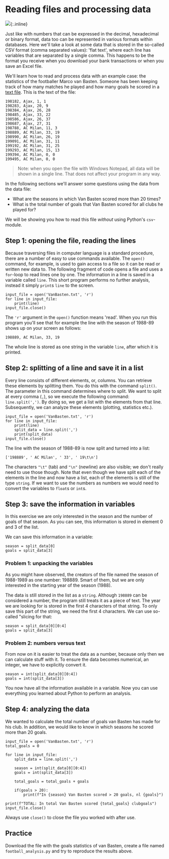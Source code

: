 # Reading files and processing data

![](VanBastenKlein.jpg){:.inline}

Just like with numbers that can be expressed in the decimal, hexadecimal or binary format, data too can be represented in various formats within databases. Here we'll take a look at some data that is stored in the so-called CSV format (comma separated values): 'flat text', where each line has variables that are separated by a single comma. This happens to be the format you receive when you download your bank transactions or when you save an Excel file.

We'll learn how to read and process data with an example case: the statistics of the footballer Marco van Basten. Someone has been keeping track of how many matches he played and how many goals he scored in a [text file](http://www.nikhef.nl/~ivov/Python/Voetbal/VanBasten.txt). This is the text of the file:

    198182, Ajax, 1, 1
    198283, Ajax, 20, 9
    198384, Ajax, 26, 28
    198485, Ajax, 33, 22
    198586, Ajax, 26, 37
    198687, Ajax, 27, 31
    198788, AC Milan, 11, 3
    198889, AC Milan, 33, 19
    198990, AC Milan, 26, 19
    199091, AC Milan, 31, 11
    199192, AC Milan, 31, 25
    199293, AC Milan, 15, 13
    199394, AC Milan, 0, 0
    199495, AC Milan, 0, 0

> Note: when you open the file with Windows Notepad, all data will be shown in a single line. That does not affect your program in any way.

In the following sections we'll answer some questions using the data from the data file:

* What are the seasons in which Van Basten scored more than 20 times?
* What is the total number of goals that Van Basten scored for all clubs he played for?

We will be showing you how to read this file _without_ using Python's `csv`-module.

## Step 1: opening the file, reading the lines

Because traversing files in computer language is a standard procedure, there are a number of easy to use commands available. The `open()` command, for example, is used to gain access to a file so it can be read or written new data to. The following fragment of code opens a file and uses a `for`-loop to read lines one by one. The information in a line is saved in a variable called `line`. This short program performs no further analysis, instead it simply `print`s `line` to the screen.

    input_file = open('VanBasten.txt', 'r')
    for line in input_file:
        print(line)
    input_file.close()

The `'r'` argument in the `open()` function means 'read'. When you run this program you'll see that for example the line with the season of 1988-89 shows up on your screen as follows:

    198889, AC Milan, 33, 19

The whole line is stored as one string in the variable `line`, after which it is printed.

## Step 2: splitting of a line and save it in a list

Every line consists of different elements, or, columns. You can retrieve these elements by splitting them. You do this with the command `split()`. The parameter in this command determines where to split. We want to split at every comma (`,`), so we execute the following command: `line.split(',')`. By doing so, we get a list with the elements from that line. Subsequently, we can analyze these elements (plotting, statistics etc.).

    input_file = open('VanBasten.txt', 'r')
    for line in input_file:
        print(line)
        split_data = line.split(',')
        print(split_data)
    input_file.close()

The line with the season of 1988-89 is now split and turned into a list:

    ['198889', ' AC Milan', ' 33', ' 19\t\n']

The characters `"\t"` (tab) and `"\n"` (newline) are also visible; we don't really need to use those though. Note that even though we have split each of the elements in the line and now have a list, each of the elements is still of the type `string`. If we want to use the numbers as numbers we would need to convert the variables to `float`s or `int`s.

## Step 3: save the information in variables

In this exercise we are only interested in the season and the number of goals of that season. As you can see, this information is stored in element 0 and 3 of the list.

We can save this information in a variable:

    season = split_data[0]
    goals = split_data[3]

### Problem 1: unpacking the variables

As you might have observed, the creators of the file named the season of 1988-1989 as one number: 198889. Smart of them, but we are only interested in the starting year of the season (1988).

The data is still stored in the list as a `string`. Although `198889` can be considered a number, the program still treats it as a piece of text. The year we are looking for is stored in the first 4 characters of that string. To only save this part of the string, we need the first 4 characters. We can use so-called "slicing for that:

    season = split_data[0][0:4]
    goals = split_data[3]

### Problem 2: numbers versus text

From now on it is easier to treat the data as a number, because only then we can calculate stuff with it. To ensure the data becomes numerical, an integer, we have to explicitly convert it.

    season = int(split_data[0][0:4])
    goals = int(split_data[3])

You now have all the information available in a variable. Now you can use everything you learned about Python to perform an analysis.


## Step 4: analyzing the data

We wanted to calculate the total number of goals van Basten has made for his club. In addition, we would like to know in which seasons he scored more than 20 goals.


    input_file = open('VanBasten.txt', 'r')
    total_goals = 0

    for line in input_file:
        split_data = line.split(',')

        season = int(split_data[0][0:4])
        goals = int(split_data[3])

        total_goals = total_goals + goals   

        if(goals > 20):
            print(f"In {season} Van Basten scored > 20 goals, nl {goals}")

    print(f"TOTAL: In total Van Basten scored {total_goals} clubgoals")
    input_file.close()

Always use `close()` to close the file you worked with after use.

## Practice

Download the file with the goals statistics of van Basten, create a file named `football_analysis.py` and try to reproduce the results above.

